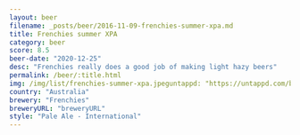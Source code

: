 ```yaml
---
layout: beer
filename: _posts/beer/2016-11-09-frenchies-summer-xpa.md
title: Frenchies summer XPA
category: beer
score: 8.5
beer-date: "2020-12-25"
desc: "Frenchies really does a good job of making light hazy beers"
permalink: /beer/:title.html
img: /img/list/frenchies-summer-xpa.jpeguntappd: "https://untappd.com/b/frenchies-summer-xpa---ddh-xpa/3633986"
country: "Australia"
brewery: "Frenchies"
breweryURL: "breweryURL"
style: "Pale Ale - International"
---
```

